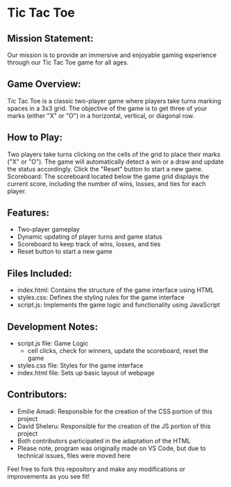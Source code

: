 # Tic Tac Toe

## Mission Statement: 
Our mission is to provide an immersive and enjoyable gaming experience through our Tic Tac Toe game for all ages. 

## Game Overview:
Tic Tac Toe is a classic two-player game where players take turns marking spaces in a 3x3 grid. The objective of the game is to get three of your marks (either "X" or "O") in a horizontal, vertical, or diagonal row.

## How to Play:
Two players take turns clicking on the cells of the grid to place their marks ("X" or "O"). The game will automatically detect a win or a draw and update the status accordingly. Click the "Reset" button to start a new game.
Scoreboard: The scoreboard located below the game grid displays the current score, including the number of wins, losses, and ties for each player.

## Features:
* Two-player gameplay
* Dynamic updating of player turns and game status
* Scoreboard to keep track of wins, losses, and ties
* Reset button to start a new game

## Files Included:
* index.html: Contains the structure of the game interface using HTML
* styles.css: Defines the styling rules for the game interface
* script.js: Implements the game logic and functionality using JavaScript

## Development Notes:
* script.js file: Game Logic 
    - cell clicks, check for winners, update the scoreboard, reset the game
* styles.css file: Styles for the game interface
* index.html file: Sets up basic layout of webpage

## Contributors: 
* Emilie Amadi: Responsible for the creation of the CSS portion of this project
* David Sheleru: Responsible for the creation of the JS portion of this project
* Both contributors participated in the adaptation of the HTML
* Please note, program was originally made on VS Code, but due to technical issues, files were moved here

Feel free to fork this repository and make any modifications or improvements as you see fit! 
